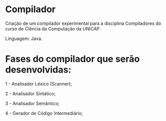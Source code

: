 # Compilador
Criação de um compilador experimental para a disciplina Compiladores do curso de Ciência da Computação da UNICAP. 

Linguagem: Java.

# Fases do compilador que serão desenvolvidas:
1 - Analisador Léxico (Scanner);

2 - Analisador Sintático;

3 - Analisador Semântico;

4 - Gerador de Código Intermediário;
